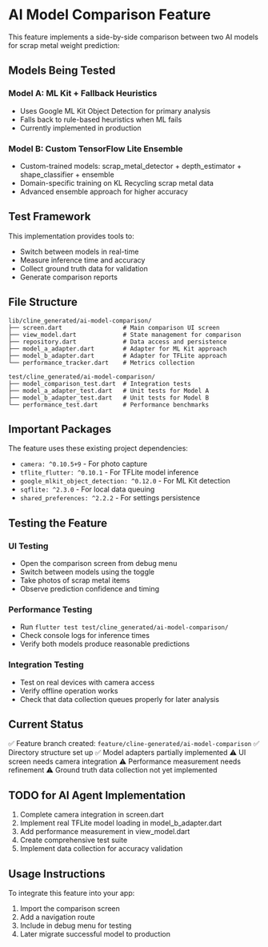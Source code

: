 # AI Model Comparison Feature

This feature implements a side-by-side comparison between two AI models for scrap metal weight prediction:

## Models Being Tested

### Model A: ML Kit + Fallback Heuristics
- Uses Google ML Kit Object Detection for primary analysis
- Falls back to rule-based heuristics when ML fails
- Currently implemented in production

### Model B: Custom TensorFlow Lite Ensemble
- Custom-trained models: scrap_metal_detector + depth_estimator + shape_classifier + ensemble
- Domain-specific training on KL Recycling scrap metal data
- Advanced ensemble approach for higher accuracy

## Test Framework

This implementation provides tools to:
- Switch between models in real-time
- Measure inference time and accuracy
- Collect ground truth data for validation
- Generate comparison reports

## File Structure

```
lib/cline_generated/ai-model-comparison/
├── screen.dart                 # Main comparison UI screen
├── view_model.dart             # State management for comparison
├── repository.dart             # Data access and persistence
├── model_a_adapter.dart        # Adapter for ML Kit approach
├── model_b_adapter.dart        # Adapter for TFLite approach
└── performance_tracker.dart    # Metrics collection

test/cline_generated/ai-model-comparison/
├── model_comparison_test.dart  # Integration tests
├── model_a_adapter_test.dart   # Unit tests for Model A
├── model_b_adapter_test.dart   # Unit tests for Model B
└── performance_test.dart       # Performance benchmarks
```

## Important Packages

The feature uses these existing project dependencies:
- `camera: ^0.10.5+9` - For photo capture
- `tflite_flutter: ^0.10.1` - For TFLite model inference
- `google_mlkit_object_detection: ^0.12.0` - For ML Kit detection
- `sqflite: ^2.3.0` - For local data queuing
- `shared_preferences: ^2.2.2` - For settings persistence

## Testing the Feature

### UI Testing
- Open the comparison screen from debug menu
- Switch between models using the toggle
- Take photos of scrap metal items
- Observe prediction confidence and timing

### Performance Testing
- Run `flutter test test/cline_generated/ai-model-comparison/`
- Check console logs for inference times
- Verify both models produce reasonable predictions

### Integration Testing
- Test on real devices with camera access
- Verify offline operation works
- Check that data collection queues properly for later analysis

## Current Status

✅ Feature branch created: `feature/cline-generated/ai-model-comparison`
✅ Directory structure set up
✅ Model adapters partially implemented
⚠️  UI screen needs camera integration
⚠️  Performance measurement needs refinement
⚠️  Ground truth data collection not yet implemented

## TODO for AI Agent Implementation

1. Complete camera integration in screen.dart
2. Implement real TFLite model loading in model_b_adapter.dart
3. Add performance measurement in view_model.dart
4. Create comprehensive test suite
5. Implement data collection for accuracy validation

## Usage Instructions

To integrate this feature into your app:
1. Import the comparison screen
2. Add a navigation route
3. Include in debug menu for testing
4. Later migrate successful model to production
